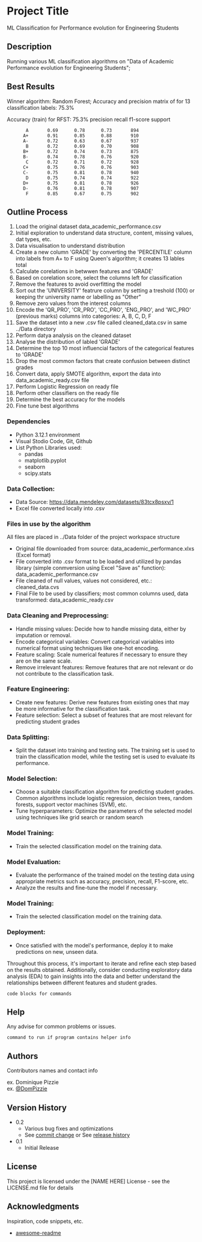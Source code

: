 # Project Title

ML Classification for Performance evolution for Engineering Students

## Description

Running various ML classification algorithms on "Data of Academic Performance evolution for Engineering Students";

## Best Results
Winner algorithm: Random Forest;
Accuracy and precision matrix of for 13 classification labels: 75.3%

Accuracy (train) for RFST: 75.3% 
              precision    recall  f1-score   support

           A       0.69      0.78      0.73       894
          A+       0.91      0.85      0.88       910
          A-       0.72      0.63      0.67       937
           B       0.72      0.69      0.70       908
          B+       0.72      0.74      0.73       875
          B-       0.74      0.78      0.76       920
           C       0.72      0.71      0.72       928
          C+       0.75      0.76      0.76       903
          C-       0.75      0.81      0.78       940
           D       0.75      0.74      0.74       922
          D+       0.75      0.81      0.78       926
          D-       0.76      0.81      0.78       907
           F       0.85      0.67      0.75       902


## Outline Process

1. Load the original dataset data_academic_performance.csv
2. Initial exploration to understand data structure, content, missing values, dat types, etc.
3. Data visualisation to understand distribution
4. Create a new column 'GRADE' by converting the 'PERCENTILE' column into labels from A+ to F using Queen's algorithm; it creates 13 lables total
5. Calculate corelations in betwwen features and 'GRADE'
6. Based on corelation score, select the columns left for classification
7. Remove the features to avoid overfitting the model
8. Sort out the 'UNIVERSITY' featrure column by setting a treshold (100) or keeping thr university name or labelling as "Other"
9. Remove zero values from the interest columns
10. Encode the 'QR_PRO', 'CR_PRO', 'CC_PRO', 'ENG_PRO', and 'WC_PRO' (previous marks) columns into categories: A, B, C, D, F
11. Save the dataset into a new .csv file called cleaned_data.csv in same ../Data directory
12. Perform datya analysis on the cleaned dataset
13. Analyse the distribution of labled 'GRADE'
14. Determine the top 10 most influencial factors of the categorical features to 'GRADE'
15. Drop the most common factors that create confusion between distinct grades
16. Convert data, apply SMOTE algorithm, export the data into data_academic_ready.csv file
17. Perform Logistic Regression on ready file
18. Perform other classifiers on the ready file
19. Determine the best accuracy for the models
20. Fine tune best algorithms





### Dependencies

* Python 3.12.1 environment
* Visual Stodio Code, Git, Github
* List Python Libraries used:
    * pandas
    * matplotlib.pyplot
    * seaborn
    * scipy.stats


### Data Collection: 

* Data Source: https://data.mendeley.com/datasets/83tcx8psxv/1
* Excel file converted locally into .csv

### Files in use by the algorithm

All files are placed in ../Data folder of the project workspace structure

* Original file downloaded from source: data_academic_performance.xlxs (Excel format)
* File converted into .csv format to be loaded and utilized by pandas library (simple conmversion using Excel "Save as" function): data_academic_performance.csv
* File cleaned of null values, values not considered, etc.: cleaned_data.cvs
* Final File to be used by classifiers; most common columns used, data transformed: data_academic_ready.csv


### Data Cleaning and Preprocessing:

* Handle missing values: Decide how to handle missing data, either by imputation or removal.
* Encode categorical variables: Convert categorical variables into numerical format using techniques like one-hot encoding.
* Feature scaling: Scale numerical features if necessary to ensure they are on the same scale.
* Remove irrelevant features: Remove features that are not relevant or do not contribute to the classification task.


### Feature Engineering:

* Create new features: Derive new features from existing ones that may be more informative for the classification task.
* Feature selection: Select a subset of features that are most relevant for predicting student grades

### Data Splitting:

* Split the dataset into training and testing sets. The training set is used to train the classification model, while the testing set is used to evaluate its performance.


### Model Selection:

* Choose a suitable classification algorithm for predicting student grades. Common algorithms include logistic regression, decision trees, random forests, support vector machines (SVM), etc.
* Tune hyperparameters: Optimize the parameters of the selected model using techniques like grid search or random search

### Model Training:

* Train the selected classification model on the training data.

### Model Evaluation:

* Evaluate the performance of the trained model on the testing data using appropriate metrics such as accuracy, precision, recall, F1-score, etc.
* Analyze the results and fine-tune the model if necessary.

### Model Training:

* Train the selected classification model on the training data.

### Deployment:

* Once satisfied with the model's performance, deploy it to make predictions on new, unseen data.

Throughout this process, it's important to iterate and refine each step based on the results obtained. Additionally, consider conducting exploratory data analysis (EDA) to gain insights into the data and better understand the relationships between different features and student grades.

```
code blocks for commands
```

## Help

Any advise for common problems or issues.
```
command to run if program contains helper info
```

## Authors

Contributors names and contact info

ex. Dominique Pizzie  
ex. [@DomPizzie](https://twitter.com/dompizzie)

## Version History

* 0.2
    * Various bug fixes and optimizations
    * See [commit change]() or See [release history]()
* 0.1
    * Initial Release

## License

This project is licensed under the [NAME HERE] License - see the LICENSE.md file for details

## Acknowledgments

Inspiration, code snippets, etc.
* [awesome-readme](https://github.com/matiassingers/awesome-readme)

